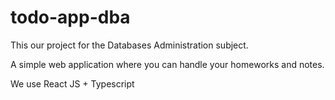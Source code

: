 # todo-app-dba
This our project for the Databases Administration subject.


A simple web application where you can handle your homeworks and notes.

We use React JS + Typescript
